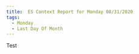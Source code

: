```yaml
---
title:  ES Context Report for Monday 08/31/2020
tags:
  - Monday
  - Last Day Of Month
---
```


Test